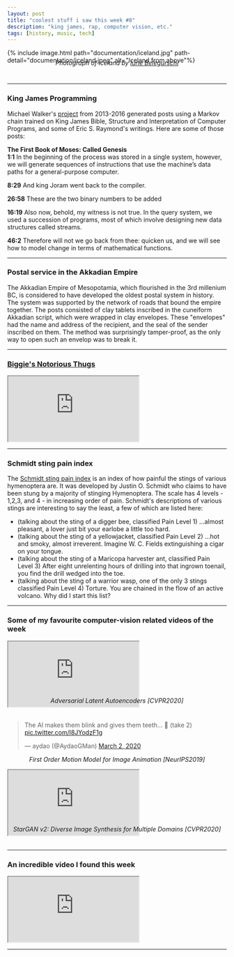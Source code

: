 ```yaml
---
layout: post
title: "coolest stuff i saw this week #8"
description: "king james, rap, computer vision, etc."
tags: [history, music, tech]
---
```


{% include image.html path="documentation/iceland.jpg" path-detail="documentation/iceland.jpeg" alt="Iceland from above"%}
<p style="margin:0; text-align: center;margin: 0;top: -25px;position: relative;"><em>Photograph of Iceland by <a href="https://www.instagram.com/iuriebelegurschi/">Iurie Belegurschi</a></em></p>
  
---

### **King James Programming**

Michael Walker's [project](https://kingjamesprogramming.tumblr.com/page/8) from 2013-2016 generated posts using a Markov chain trained on King James Bible, Structure and Interpretation of Computer Programs, and some of Eric S. Raymond's writings. Here are some of those posts:

**The First Book of Moses: Called Genesis**  
**1:1** In the beginning of the process was stored in a single system, however, we will generate sequences of instructions that use the machine’s data paths for a general-purpose computer.

**8:29** And king Joram went back to the compiler.

**26:58** These are the two binary numbers to be added

**16:19** Also now, behold, my witness is not true. In the query system, we used a succession of programs, most of which involve designing new data structures called streams.

**46:2** Therefore will not we go back from thee: quicken us, and we will see how to model change in terms of mathematical functions.

---

### **Postal service in the Akkadian Empire**

The Akkadian Empire of Mesopotamia, which flourished in the 3rd millenium BC, is considered to have developed the oldest postal system in history. The system was supported by the network of roads that bound the empire together. The posts consisted of clay tablets inscribed in the cuneiform Akkadian script, which were wrapped in clay envelopes. These "envelopes" had the name and address of the recipient, and the seal of the sender inscribed on them. The method was surprisingly tamper-proof, as the only way to open such an envelop was to break it.

---


### **[Biggie's Notorious Thugs](https://www.youtube.com/watch?v=qNGQyRDFoNc)**

<div class="embed-responsive embed-responsive-16by9">
<iframe src="https://www.youtube.com/embed/qNGQyRDFoNc" allowfullscreen></iframe>
</div>
  

---

### **Schmidt sting pain index**

The [Schmidt sting pain index](https://en.wikipedia.org/wiki/Schmidt_sting_pain_index) is an index of how painful the stings of various hymenoptera are. It was developed by Justin O. Schmidt who claims to have been stung by a majority of stinging Hymenoptera. The scale has 4 levels - 1,2,3, and 4 - in increasing order of pain. Schmidt's descriptions of various stings are interesting to say the least, a few of which are listed here:

* (talking about the sting of a digger bee, classified Pain Level 1) ...almost pleasant, a lover just bit your earlobe a little too hard.
* (talking about the sting of a yellowjacket, classified Pain Level 2) ...hot and smoky, almost irreverent. Imagine W. C. Fields extinguishing a cigar on your tongue.
* (talking about the sting of a Maricopa harvester ant, classified Pain Level 3) After eight unrelenting hours of drilling into that ingrown toenail, you find the drill wedged into the toe.
* (talking about the sting of a warrior wasp, one of the only 3 stings classified Pain Level 4) Torture. You are chained in the flow of an active volcano. Why did I start this list?


---
  
### **Some of my favourite computer-vision related videos of the week**

<div class="embed-responsive embed-responsive-16by9">
<iframe src="https://www.youtube.com/embed/4dqemVV5e6M?modestbranding=1&autohide=1&showinfo=0&controls=1" allowfullscreen></iframe>
</div>
<p style="margin:0; text-align: center;margin: 0;top: -25px;position: relative;"><em>Adversarial Latent Autoencoders [CVPR2020]</em></p>

<blockquote class="twitter-tweet tw-align-center"><p lang="en" dir="ltr">The AI makes them blink and gives them teeth... 😬 (take 2) <a href="https://t.co/l8JYodzF1g">pic.twitter.com/l8JYodzF1g</a></p>&mdash; aydao (@AydaoGMan) <a href="https://twitter.com/AydaoGMan/status/1234531519349350402?ref_src=twsrc%5Etfw">March 2, 2020</a></blockquote> <script async src="https://platform.twitter.com/widgets.js" charset="utf-8"></script>
<p style="text-align: center;position: relative;"><em>First Order Motion Model for Image Animation [NeurIPS2019]</em></p>

<div class="embed-responsive embed-responsive-16by9">
<iframe src="https://www.youtube.com/embed/0EVh5Ki4dIY?modestbranding=1&autohide=1&showinfo=0&controls=1" allowfullscreen></iframe>
</div>
<p style="margin:0; text-align: center;margin: 0;top: -25px;position: relative;"><em>StarGAN v2: Diverse Image Synthesis for Multiple Domains [CVPR2020]</em></p>

---

### **An incredible video I found this week**

<div class="embed-responsive embed-responsive-16by9">
<iframe src="https://www.youtube.com/embed/VFRXaif1ewc?modestbranding=1&autohide=1&showinfo=0&controls=1" allowfullscreen></iframe>
</div>

---


  
